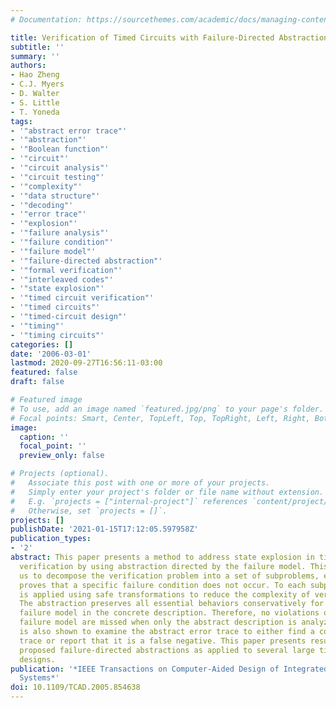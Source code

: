 ```yaml
---
# Documentation: https://sourcethemes.com/academic/docs/managing-content/

title: Verification of Timed Circuits with Failure-Directed Abstractions
subtitle: ''
summary: ''
authors:
- Hao Zheng
- C.J. Myers
- D. Walter
- S. Little
- T. Yoneda
tags:
- '"abstract error trace"'
- '"abstraction"'
- '"Boolean function"'
- '"circuit"'
- '"circuit analysis"'
- '"circuit testing"'
- '"complexity"'
- '"data structure"'
- '"decoding"'
- '"error trace"'
- '"explosion"'
- '"failure analysis"'
- '"failure condition"'
- '"failure model"'
- '"failure-directed abstraction"'
- '"formal verification"'
- '"interleaved codes"'
- '"state explosion"'
- '"timed circuit verification"'
- '"timed circuits"'
- '"timed-circuit design"'
- '"timing"'
- '"timing circuits"'
categories: []
date: '2006-03-01'
lastmod: 2020-09-27T16:56:11-03:00
featured: false
draft: false

# Featured image
# To use, add an image named `featured.jpg/png` to your page's folder.
# Focal points: Smart, Center, TopLeft, Top, TopRight, Left, Right, BottomLeft, Bottom, BottomRight.
image:
  caption: ''
  focal_point: ''
  preview_only: false

# Projects (optional).
#   Associate this post with one or more of your projects.
#   Simply enter your project's folder or file name without extension.
#   E.g. `projects = ["internal-project"]` references `content/project/deep-learning/index.md`.
#   Otherwise, set `projects = []`.
projects: []
publishDate: '2021-01-15T17:12:05.597958Z'
publication_types:
- '2'
abstract: This paper presents a method to address state explosion in timed-circuit
  verification by using abstraction directed by the failure model. This method allows
  us to decompose the verification problem into a set of subproblems, each of which
  proves that a specific failure condition does not occur. To each subproblem, abstraction
  is applied using safe transformations to reduce the complexity of verification.
  The abstraction preserves all essential behaviors conservatively for the specific
  failure model in the concrete description. Therefore, no violations of the given
  failure model are missed when only the abstract description is analyzed. An algorithm
  is also shown to examine the abstract error trace to either find a concrete error
  trace or report that it is a false negative. This paper presents results using the
  proposed failure-directed abstractions as applied to several large timed-circuit
  designs.
publication: '*IEEE Transactions on Computer-Aided Design of Integrated Circuits and
  Systems*'
doi: 10.1109/TCAD.2005.854638
---
```

